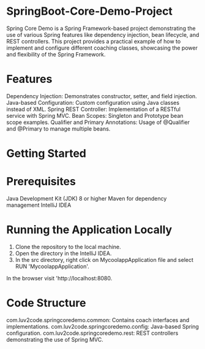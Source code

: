 # SpringBoot-Core-Demo-Project

Spring Core Demo is a Spring Framework-based project demonstrating the use of various Spring features like dependency injection, bean lifecycle, and REST controllers. This project provides a practical example of how to implement and configure different coaching classes, showcasing the power and flexibility of the Spring Framework.

# Features

Dependency Injection: Demonstrates constructor, setter, and field injection.
Java-based Configuration: Custom configuration using Java classes instead of XML.
Spring REST Controller: Implementation of a RESTful service with Spring MVC.
Bean Scopes: Singleton and Prototype bean scope examples.
Qualifier and Primary Annotations: Usage of @Qualifier and @Primary to manage multiple beans.

# Getting Started

# Prerequisites
Java Development Kit (JDK) 8 or higher
Maven for dependency management
IntelliJ IDEA

# Running the Application Locally
1. Clone the repository to the local machine.
2. Open the directory in the IntelliJ IDEA.
3. In the src directory, right click on MycoolappApplication file and select RUN 'MycoolappApplication'.

In the browser visit 'http://localhost:8080.

# Code Structure
com.luv2code.springcoredemo.common: Contains coach interfaces and implementations.
com.luv2code.springcoredemo.config: Java-based Spring configuration.
com.luv2code.springcoredemo.rest: REST controllers demonstrating the use of Spring MVC.
